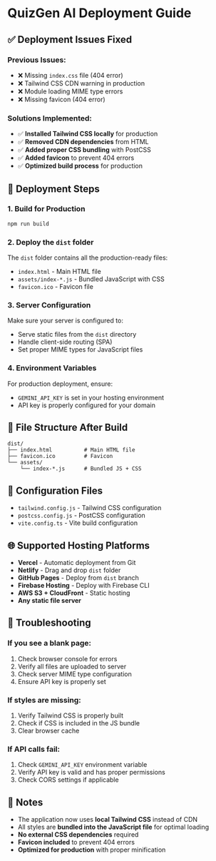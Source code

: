 # QuizGen AI Deployment Guide

## ✅ **Deployment Issues Fixed**

### **Previous Issues:**
- ❌ Missing `index.css` file (404 error)
- ❌ Tailwind CSS CDN warning in production
- ❌ Module loading MIME type errors
- ❌ Missing favicon (404 error)

### **Solutions Implemented:**
- ✅ **Installed Tailwind CSS locally** for production
- ✅ **Removed CDN dependencies** from HTML
- ✅ **Added proper CSS bundling** with PostCSS
- ✅ **Added favicon** to prevent 404 errors
- ✅ **Optimized build process** for production

## 🚀 **Deployment Steps**

### **1. Build for Production**
```bash
npm run build
```

### **2. Deploy the `dist` folder**
The `dist` folder contains all the production-ready files:
- `index.html` - Main HTML file
- `assets/index-*.js` - Bundled JavaScript with CSS
- `favicon.ico` - Favicon file

### **3. Server Configuration**
Make sure your server is configured to:
- Serve static files from the `dist` directory
- Handle client-side routing (SPA)
- Set proper MIME types for JavaScript files

### **4. Environment Variables**
For production deployment, ensure:
- `GEMINI_API_KEY` is set in your hosting environment
- API key is properly configured for your domain

## 📁 **File Structure After Build**
```
dist/
├── index.html          # Main HTML file
├── favicon.ico         # Favicon
└── assets/
    └── index-*.js      # Bundled JS + CSS
```

## 🔧 **Configuration Files**
- `tailwind.config.js` - Tailwind CSS configuration
- `postcss.config.js` - PostCSS configuration
- `vite.config.ts` - Vite build configuration

## 🌐 **Supported Hosting Platforms**
- **Vercel** - Automatic deployment from Git
- **Netlify** - Drag and drop `dist` folder
- **GitHub Pages** - Deploy from `dist` branch
- **Firebase Hosting** - Deploy with Firebase CLI
- **AWS S3 + CloudFront** - Static hosting
- **Any static file server**

## 🐛 **Troubleshooting**

### **If you see a blank page:**
1. Check browser console for errors
2. Verify all files are uploaded to server
3. Check server MIME type configuration
4. Ensure API key is properly set

### **If styles are missing:**
1. Verify Tailwind CSS is properly built
2. Check if CSS is included in the JS bundle
3. Clear browser cache

### **If API calls fail:**
1. Check `GEMINI_API_KEY` environment variable
2. Verify API key is valid and has proper permissions
3. Check CORS settings if applicable

## 📝 **Notes**
- The application now uses **local Tailwind CSS** instead of CDN
- All styles are **bundled into the JavaScript file** for optimal loading
- **No external CSS dependencies** required
- **Favicon included** to prevent 404 errors
- **Optimized for production** with proper minification
